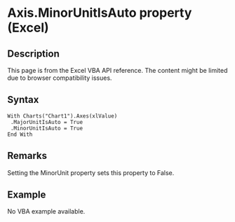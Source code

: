# Axis.MinorUnitIsAuto property (Excel)

## Description
This page is from the Excel VBA API reference. The content might be limited due to browser compatibility issues.

## Syntax
```vba
With Charts("Chart1").Axes(xlValue) 
 .MajorUnitIsAuto = True 
 .MinorUnitIsAuto = True 
End With
```

## Remarks
Setting the MinorUnit property sets this property to False.

## Example
No VBA example available.
